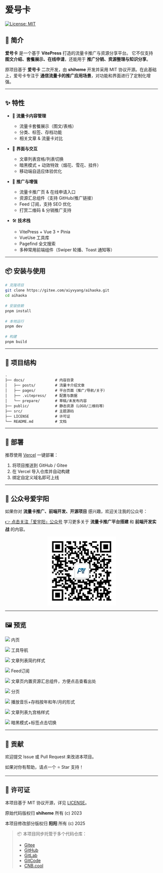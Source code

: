 # 爱号卡

[![License: MIT](https://img.shields.io/badge/License-MIT-yellow.svg)](./LICENSE)

## 📖 简介

**爱号卡** 是一个基于 **VitePress** 打造的流量卡推广与资源分享平台。
它不仅支持 **图文介绍、套餐展示、在线申请**，还能用于 **推广分销、资源整理与知识分享**。

原项目基于 **爱号卡** 二次开发，由 **shiheme** 开发并采用 MIT 协议开源。在此基础上，爱号卡专注于 **通信流量卡的推广应用场景**，对功能和界面进行了定制化增强。

---

## ✨ 特性

* 📑 **流量卡内容管理**

  * 流量卡套餐展示（图文/表格）
  * 分类、标签、存档功能
  * 相关文章 & 流量卡对比

* 🎨 **界面与交互**

  * 文章列表宫格/列表切换
  * 暗黑模式 + 动效特效（烟花、雪花、挂件）
  * 移动端自适应体验优化

* 🔗 **推广与增强**

  * 流量卡推广页 & 在线申请入口
  * 资源汇总组件（支持 GitHub/推广链接）
  * Feed 订阅，支持 SEO 优化
  * 打赏二维码 & 分销推广支持

* 🛠️ **技术栈**

  * VitePress + Vue 3 + Pinia
  * VueUse 工具库
  * Pagefind 全文搜索
  * 多种常用前端组件（Swiper 轮播、Toast 通知等）

---

## 📦 安装与使用

```bash
# 克隆项目
git clone https://gitee.com/aiyvyang/aihaoka.git
cd aihaoka

# 安装依赖
pnpm install

# 本地运行
pnpm dev

# 构建
pnpm build
```

---

## 📂 项目结构

```
.
├── docs/              # 内容目录
│   ├── posts/         # 流量卡介绍文章
│   ├── pages/         # 平台页面（推广/导航/关于）
│   ├── .vitepress/    # 配置与数据
│   └── prepare/       # 草稿/未发布内容
├── public/            # 静态资源（LOGO/二维码等）
├── src/               # 主题源码
├── LICENSE            # 许可证
└── README.md          # 文档
```

---

## 🚀 部署

推荐使用 [Vercel](https://vercel.com/) 一键部署：

1. 将项目推送到 GitHub / Gitee
2. 在 Vercel 导入仓库并自动构建
3. 绑定自定义域名即可上线

---

## 📢 公众号爱宇阳

如果你对 **流量卡推广、前端开发、开源项目** 感兴趣，欢迎关注我的公众号：

[👉 点击关注「爱宇阳」公众号](https://mp.weixin.qq.com/s/l5zeSwt6ZcGo5VjQMlsqEg)
学习更多关于 **流量卡推广平台搭建** 和 **前端开发实战** 的内容。

<p align="center">
  <img src="./docs/public/qrcode.jpg" alt="扫码关注 爱宇阳 公众号" width="227" />
</p>

---

## 🖼️ 预览

![](https://fc.sinaimg.cn/large/6364aa43gy1hm0fdq92lmj22c01bq1a2.jpg)
内页

![](https://fc.sinaimg.cn/large/6364aa43gy1hm0fdqk4umj22c01bqk52.jpg)
工具导航

![](https://fc.sinaimg.cn/large/6364aa43gy1hm0fdqppztj22c01bqqqb.jpg)
文章列表简约样式

![](https://fc.sinaimg.cn/large/6364aa43gy1hm0fdqrdlzj22c01bq4hn.jpg)
Feed订阅

![](https://fc.sinaimg.cn/large/6364aa43gy1hm0fdqyuaij22c01bqkee.jpg)
文章页内置资源汇总组件，方便点击查看出处

![](https://fc.sinaimg.cn/large/6364aa43gy1hm0fdqzlnrj22c01bq4qp.jpg)
分页

![](https://fc.sinaimg.cn/large/6364aa43gy1hm0fdr03guj22c01bqb29.jpg)
播放音乐+存档按年和年/月的形式

![](https://fc.sinaimg.cn/large/6364aa43gy1hm0fdr08pnj22c01bqb29.jpg)
文章列表九宫格样式

![](https://fc.sinaimg.cn/large/6364aa43gy1hm0fdr2dlbj22c01bqb29.jpg)
暗黑模式+标签点击切换

---

## 🤝 贡献

欢迎提交 Issue 或 Pull Request 来改进本项目。

如果对你有帮助，请点一个 ⭐️ Star 支持！

---

## 📜 许可证

本项目基于 MIT 协议开源，详见 [LICENSE](./LICENSE)。

原始代码版权归 **shiheme** 所有 (c) 2023

本项目修改部分版权归 **阳阳** 所有 (c) 2025

> 📦 本项目同步托管于多个代码仓库：
>
> * [Gitee](https://gitee.com/aiyvyang/aihaoka)
> * [GitHub](https://github.com/aiyvyang/aihaoka)
> * [GitLab](https://gitlab.com/aiyvyang/aihaoka)
> * [GitCode](https://gitcode.com/aiyvyang/aihaoka)
> * [CNB.cool](https://cnb.cool/aiyvyang/aihaoka)
